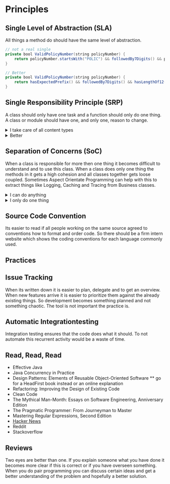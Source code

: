 # Principles
## Single Level of Abstraction (SLA)
All things a method do should have the same level of abstraction.


```java
// not a real single
private bool ValidPolicyNumber(string policyNumber) {
    return policyNumber.startsWith("POLIC") && followedBy7Digits() && policyNumber.Length == 12;
}
```

```java
// Better
private bool ValidPolicyNumber(string policyNumber) {
    return hasExpectedPrefix() && followedBy7Digits() && hasLengthOf12();
}
```

## Single Responsibility Principle (SRP)

A class should only have one task and a function should only do one thing.
A class or module should have one, and only one, reason to change.

<details><summary>I take care of all content types</summary>
<p>

```java
//what happens if we add new content types like html.
//what happens when we want to support other protocols interface
IEmail {
    public void setSender(String sender);
    public void setReceiver(String receiver);
    public void setContent(String content);
}
class Email implements IEmail {
    public void setSender(String sender) {}
    public void setReceiver(String receiver) {}
    public void setContent(String content) {}
}
```
</p>
</details>

<details><summary>Better</summary>
<p>

```java
interface IEmail {
    public void setSender(String sender);
    public void setReceiver(String receiver);
    public void setContent(IContent content);
}
interface IContent {
    public String getAsString(); // used for serialization 
}
class Email implements IEmail {
    public void setSender(String sender) {}
    public void setReceiver(String receiver) {}
    public void setContent(IContent content) {}
}
```
</p>
</details>

## Separation of Concerns (SoC)
When a class is responsible for more then one thing it becomes difficult to understand and to use this class. 
When a class does only one thing the methods in it gets a high cohesion and all classes together gets loose coupled. 
Sometimes Aspect Orientate Programming can help with this to extract things like Logging, 
Caching and Tracing from Business classes. 

<details><summary>I can do anything</summary>
<p>

```java
public class UserSettingsService {
    public void setBackgroundColor(ConsoleColor color) {
        checkAccess();

        Console.setBackgroundColor = color;
        System.out.println("- Color is changed...");
    }

    private static void checkAccess() {
        if (iIsCurrentUserLogedIn()) {
            throw new SecurityException("Can't change color." +
                "The User is not Authenticated in the system");
        }
    }

    private static boolean isCurrentUserLogedIn() {
        return true;
    }
}
```

</p>
</details>

<details><summary>I only do one thing</summary>
<p>

```java
public class UserSettingsService {
    public void setBackgroundColor(ConsoleColor color) {
        SecurityService.checkAccess();

        Console.setBackgroundColor = color;
        System.out.println("- Color is changed...");
    }
}

public class SecurityService {
    public static void checkAccess() {
        if (isCurrentUserLogedIn()) {
            throw new SecurityException("Can't change color." +
                "The User is not Authenticated in the system");
        }
    }

    private static boolean isCurrentUserLogedIn() {
        return true;
    }
}
```

</p>
</details>

## Source Code Convention
Its easier to read if all people working on the same source agreed to conventions how to format and order code.
So there should be a firm intern website which shows the coding conventions for each language commonly used.

## Practices
## Issue Tracking
When its written down it is easier to plan, delegate and to get an overview. 
When new features arrive it is easier to prioritize them against the already existing things. 
So development becomes something planned and not something chaotic. 
The tool is not important the practice is. 

## Automatic Integrationtesting
Integration testing ensures that the code does what it should. To not automate this recurrent activity would be a waste of time.

## Read, Read, Read
* Effective Java
* Java Concurrency in Practice
* Design Patterns: Elements of Reusable Object-Oriented Software 
** go for a HeadFirst book instead or an online explanation
* Refactoring: Improving the Design of Existing Code 
* Clean Code 
* The Mythical Man-Month: Essays on Software Engineering, Anniversary Edition 
* The Pragmatic Programmer: From Journeyman to Master 
* Mastering Regular Expressions, Second Edition
* [Hacker News](https://news.ycombinator.com/)
* Reddit
* Stackoverflow

## Reviews
Two eyes are better than one.
If you explain someone what you have done it becomes more clear if this is correct or if you have overseen something. 
When you do pair programming you can discuss certain ideas and get a better understanding of the problem and hopefully a better solution. 

